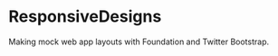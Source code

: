 ResponsiveDesigns
=================

Making mock web app layouts with Foundation and Twitter Bootstrap.